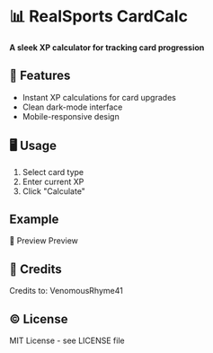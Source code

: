 # 📊 RealSports CardCalc
**A sleek XP calculator for tracking card progression**  



## 🚀 Features
- Instant XP calculations for card upgrades  
- Clean dark-mode interface   
- Mobile-responsive design  



## 🖥️ Usage
1. Select card type  
2. Enter current XP  
3. Click "Calculate"  



## Example
<!-- Example calculation for General cards -->
📸 Preview
Preview



## 🙏 Credits
Credits to: VenomousRhyme41



## ©️ License
MIT License - see LICENSE file
